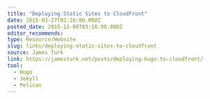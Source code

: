```yaml
---
title: "Deploying Static Sites to CloudFront"
date: 2015-03-27T02:16:00.000Z
posted_date: 2015-12-08T03:16:00.000Z
editor_recommends:
type: Resource/Website
slug: links/deploying-static-sites-to-cloudfront
source: James Turk
link: https://jamesturk.net/posts/deploying-hugo-to-cloudfront/
tool:
  - Hugo
  - Jekyll
  - Pelican
---
```





